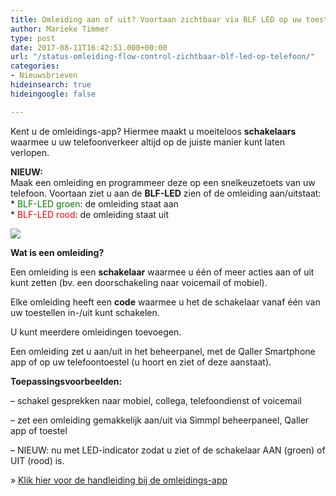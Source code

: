 ```yaml
---
title: Omleiding aan of uit? Voortaan zichtbaar via BLF LED op uw toestel
author: Marieke Timmer
type: post
date: 2017-08-11T16:42:51.000+00:00
url: "/status-omleiding-flow-control-zichtbaar-blf-led-op-telefoon/"
categories:
- Nieuwsbrieven
hideinsearch: true
hideingoogle: false

---
```

Kent u de omleidings-app? Hiermee maakt u moeiteloos <strong>schakelaars </strong>waarmee u uw telefoonverkeer altijd op de juiste manier kunt laten verlopen.
<!--more-->

<b>NIEUW:</b><br /> Maak een omleiding en programmeer deze op een snelkeuzetoets van uw telefoon. Voortaan ziet u aan de <strong>BLF-LED</strong> zien of de omleiding aan/uitstaat:<br /> * <font color="green">BLF-LED groen</font>: de omleiding staat aan<br /> * <font color="red">BLF-LED rood</font>: de omleiding staat uit

 <a href="https://www.simmpl.nl/downloads/Simmpl_omleidingsapp.pdf"><img src="https://res.cloudinary.com/callvoip/image/upload/v1556647042/flowcontrol_blf-2.png" class="alignright size-full" /></a>

**Wat is een omleiding?**

Een omleiding is een **schakelaar** waarmee u één of meer acties aan of uit kunt zetten (bv. een doorschakeling naar voicemail of mobiel).

Elke omleiding heeft een **code** waarmee u het de schakelaar vanaf één van uw toestellen in-/uit kunt schakelen.

U kunt meerdere omleidingen toevoegen.

Een omleiding zet u aan/uit in het beheerpanel, met de Qaller Smartphone app of op uw telefoontoestel (u hoort en ziet of deze aanstaat).

**Toepassingsvoorbeelden:**

&#8211; schakel gesprekken naar mobiel, collega, telefoondienst of voicemail

&#8211; zet een omleiding gemakkelijk aan/uit via Simmpl beheerpaneel, Qaller app of toestel

&#8211; NIEUW: nu met LED-indicator zodat u ziet of de schakelaar AAN (groen) of UIT (rood) is.

&raquo; [Klik hier voor de handleiding bij de omleidings-app][1]

 [1]: https://www.simmpl.nl/downloads/Simmpl_omleidingsapp.pdf